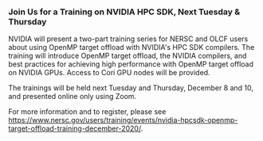 ### Join Us for a Training on NVIDIA HPC SDK, Next Tuesday & Thursday

NVIDIA will present a two-part training series for NERSC and OLCF users about
using OpenMP target offload with NVIDIA's HPC SDK compilers. The training will
introduce OpenMP target offload, the NVIDIA compilers, and best practices for 
achieving high performance with OpenMP target offload on NVIDIA GPUs. Access to
Cori GPU nodes will be provided.

The trainings will be held next Tuesday and Thursday, December 8 and 10, and
presented online only using Zoom.

For more information and to register, please see 
<https://www.nersc.gov/users/training/events/nvidia-hpcsdk-openmp-target-offload-training-december-2020/>.
